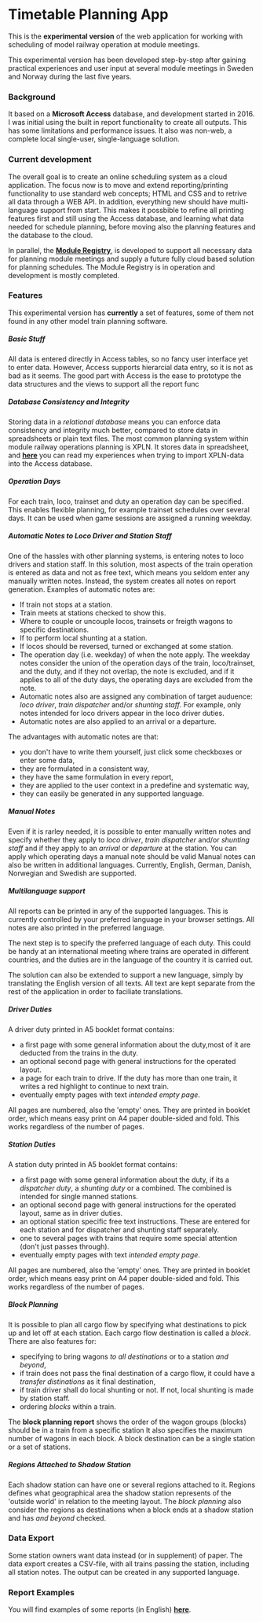 # Timetable Planning App
This is the **experimental version** of the web application for 
working with scheduling of model railway operation at module meetings.

This experimental version has been developed step-by-step after gaining practical experiences
and user input at several module meetings in Sweden and Norway during the last five years.

### Background
It based on a **Microsoft Access** database, and development started in 2016. 
I was initial using the built in report functionality to create all outputs.
This has some limitations and performance issues.
It also was non-web, a complete local single-user, single-language solution. 

### Current development
The overall goal is to create an online scheduling system as a cloud application.
The focus now is to move and extend reporting/printing functionality to use standard web concepts; 
HTML and CSS and to retrive all data through a WEB API.
In addition, everything new should have multi-language support from start.
This makes it possbible to refine all printing features first and still using the Access database,
and learning what data needed for schedule planning, 
before moving also the planning features and the database to the cloud.


In parallel, the [**Module Registry**](https://github.com/tellurianinteractive/Tellurian.Trains.ModulesRegistryApp), is developed to support all necessary data
for planning module meetings and supply a future fully cloud based solution for
planning schedules. The Module Registry is in operation and development is mostly completed.

### Features
This experimental version has **currently** a set of features, some of them not found in any other
model train planning software.

##### Basic Stuff
All data is entered directly in Access tables, so no fancy user interface yet to enter data.
However, Access supports hierarcial data entry, so it is not as bad as it seems.
The good part with Access is the ease to prototype the data structures and the views to support 
all the report func

##### Database Consistency and Integrity
Storing data in a *relational database* means you can enforce data consistency and integrity much better,
compared to store data in spreadsheets or plain text files. 
The most common planning system within module railway operations planning is XPLN. 
It stores data in spreadsheet, and [**here**](https://github.com/fjallemark/TimetablePlanningApp/blob/master/XPLN.md) 
you can read my experiences when trying to import XPLN-data into
the Access database.

##### Operation Days
For each train, loco, trainset and duty an operation day can be specified.
This enables flexible planning, for example trainset schedules over several days.
It can be used when game sessions are assigned a running weekday.

##### Automatic Notes to Loco Driver and Station Staff
One of the hassles with other planning systems, is entering notes to loco drivers and station staff.
In this solution, most aspects of the train operation is entered as data and not as free text, 
which means you seldom enter any manually written notes.
Instead, the system creates all notes on report generation. 
Examples of automatic notes are:
- If train not stops at a station.
- Train meets at stations checked to show this.
- Where to couple or uncouple locos, trainsets or freigth wagons to specific destinations.
- If to perform local shunting at a station.
- If locos should be reversed, turned or exchanged at some station.
- The operation day (i.e. weekday) of when the note apply. 
The weekday notes consider the union of the operation days of the train, loco/trainset, and the duty,
and if they not overlap, the note is excluded, and if it applies to all of the duty days, the operating days are excluded from the note.
- Automatic notes also are assigned any combination of target auduence: *loco driver*, *train dispatcher* and/or *shunting staff*.
For example, only notes intended for loco drivers appear in the loco driver duties.
- Automatic notes are also applied to an arrival or a departure.

The advantages with automatic notes are that:
- you don't have to write them yourself, just click some checkboxes or enter some data,
- they are formulated in a consistent way, 
- they have the same formulation in every report,
- they are applied to the user context in a predefine and systematic way,
- they can easily be generated in any supported language.


##### Manual Notes
Even if it is rarley needed,
it is possible to enter manually written notes and specify whether they apply to
*loco driver*, *train dispatcher* and/or *shunting staff*
and if they apply to an *arrival* or *departure* at the station.
You can apply which operating days a manual note should be valid
Manual notes can also be written in additional languages.
Currently, English, German, Danish, Norwegian and Swedish are supported.

##### Multilanguage support
All reports can be printed in any of the supported languages. 
This is currently controlled by your preferred language in your browser settings.
All notes are also printed in the preferred language.

The next step is to specify the preferred language of each duty. 
This could be handy at an international meeting where trains are operated in different countries,
and the duties are in the language of the country it is carried out.

The solution can also be extended to support a new language, 
simply by translating the English version of all texts.
All text are kept separate from the rest of the application in order to faciliate translations.

##### Driver Duties
A driver duty printed in A5 booklet format contains:
- a first page with some general information about the duty,most of it are deducted from the trains in the duty.
- an optional second page with general instructions for the operated layout.
- a page for each train to drive. If the duty has more than one train, it writes a red highlight to continue to next train.
- eventually empty pages with text *intended empty page*.

All pages are numbered, also the 'empty' ones. 
They are printed in booklet order, which means easy print on A4 paper double-sided and fold.
This works regardless of the number of pages.

##### Station Duties
A station duty printed in A5 booklet format contains:
- a first page with some general information about the duty, if its a *dispatcher duty*, a *shunting duty* or a combined.
The combined is intended for single manned stations.
- an optional second page with general instructions for the operated layout, same as in driver duties.
- an optional station specific free text instructions. These are entered for each station and for dispatcher and shunting staff separately.
- one to several pages with trains that require some special attention (don't just passes through).
- eventually empty pages with text *intended empty page*.

All pages are numbered, also the 'empty' ones. 
They are printed in booklet order, which means easy print on A4 paper double-sided and fold.
This works regardless of the number of pages.

##### Block Planning
It is possible to plan all cargo flow by specifying what destinations to pick up and let off at each station.
Each cargo flow destination is called a *block*. There are also features for:
- specifying to bring wagons *to all destinations* or to a station *and beyond*,
- if train does not pass the final destination of a cargo flow, it could have a *transfer distinations* as it final destination,
- if train driver shall do local shunting or not. If not, local shunting is made by station staff.
- ordering *blocks* within a train.

The **block planning report** shows the order of the wagon groups (blocks) should be in a train from a specific station
It also specifies the maximum number of wagons in each block.
A block destination can be a single station or a set of stations.

##### Regions Attached to Shadow Station
Each shadow station can have one or several regions attached to it. 
Regions defines what geographical area the shadow station represents of the 'outside world' in relation to the meeting layout.
The *block planning* also consider the regions as destinations when a block ends at a shadow station and has *and beyond* checked.

### Data Export
Some station owners want data instead (or in supplement) of paper.
The data export creates a CSV-file, with all trains passing the station, including all station notes.
The output can be created in any supported language.

### Report Examples
You will find examples of some reports (in English) [**here**](https://github.com/fjallemark/TimetablePlanningApp/tree/master/Examples).